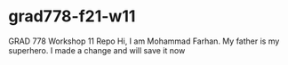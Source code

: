 # grad778-f21-w11
GRAD 778 Workshop 11 Repo
Hi, I am Mohammad Farhan.
My father is my superhero.
I made a change and will save it now